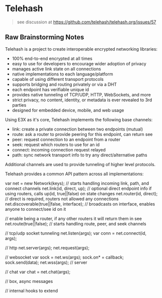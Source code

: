 Telehash
========

> see discussion at
> https://github.com/telehash/telehash.org/issues/57

## Raw Brainstorming Notes

Telehash is a project to create interoperable encrypted networking libraries:

* 100% end-to-end encrypted at all times
* easy to use for developers to encourage wider adoption of privacy
* manages active link state on all connections
* native implementations to each language/platform
* capable of using different transport protocols
* supports bridging and routing privately or via a DHT
* each endpoint has verifiable unique id
* provides native tunneling of TCP/UDP, HTTP, WebSockets, and more
* strict privacy, no content, identity, or metadata is ever revealed to 3rd parties
* designed for embedded device, mobile, and web usage


Using E3X as it's core, Telehash implements the following base channels:

* link: create a private connection between two endpoints (mutual)
* route: ask a router to provide peering for this endpoint, can return see
* peer: request connection to an endpoint from a router
* seek: request which routers to use for an id
* connect: incoming connection request relayed
* path: sync network transport info to try any direct/alternative paths

Additional channels are used to provide tunneling of higher level protocols.

Telehash provides a common API pattern across all implementations:

var net = new Network(keys); // starts handling incoming link, path, and connect channels
net.link(id, direct, up); // optional direct endpoint info if using routers, calls up(id, true||false) on state changes
net.router(id, direct); // direct is required, routers not allowed any connections
net.discoverable(true||false, interface); // broadcasts on interface, enables anyone to connect/see id on it

// enable being a router, if any other routers it will return them in see
net.route(true||false); // starts handling route, peer, and seek channels

// tcp/udp socket tunneling
net.listen(args);
var conn = net.connect(id, args);

// http
net.server(args);
net.request(args);

// websocket
var sock = net.ws(args);
sock.on* = callback;
sock.send(data);
net.wss(args); // server

// chat
var chat = net.chat(args);

// box, async messages

// internal hooks to extend

